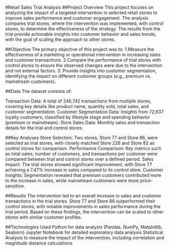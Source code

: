 #Retail Sales Trial Analysis
##Project Overview
This project focuses on analyzing the impact of a targeted intervention in selected retail stores to improve sales performance and customer engagement. The analysis compares trial stores, where the intervention was implemented, with control stores, to determine the effectiveness of the strategy. The results from the trial provide actionable insights into customer behavior and sales trends, with the goal of scaling the approach to other stores.

##Objective
The primary objective of this project was to:
1.Measure the effectiveness of a marketing or operational intervention in increasing sales and customer transactions.
2.Compare the performance of trial stores with control stores to ensure the observed changes were due to the intervention and not external factors.
3. Provide insights into customer segmentation, identifying the impact on different customer groups (e.g., premium vs. mainstream customers).

##Data
The dataset consists of:

Transaction Data: A total of 246,742 transactions from multiple stores, covering key details like product name, quantity sold, total sales, and customer segmentation.
Customer Segmentation Data: Insights from 72,637 loyalty customers, classified by lifestyle stage and spending behavior (premium or mainstream).
Store Sales Data: Monthly sales and transaction details for the trial and control stores.

##Key Analyses
Store Selection: Two stores, Store 77 and Store 86, were selected as trial stores, with closely matched Store 226 and Store 82 as control stores for comparison.
Performance Comparison: Key metrics such as total sales, number of customers, and transactions per customer were compared between trial and control stores over a defined period.
Sales Impact: The trial stores showed significant improvement, with Store 77 achieving a 7.47% increase in sales compared to its control store.
Customer Insights: Segmentation revealed that premium customers contributed more to the increase in sales, while mainstream customers were more price-sensitive.

##Results
The intervention led to an overall increase in sales and customer transactions in the trial stores.
Store 77 and Store 86 outperformed their control stores, with notable improvements in sales performance during the trial period.
Based on these findings, the intervention can be scaled to other stores with similar customer profiles.

##Technologies Used
Python for data analysis (Pandas, NumPy, Matplotlib, Seaborn)
Jupyter Notebook for detailed exploratory data analysis
Statistical Analysis to measure the impact of the intervention, including correlation and magnitude distance calculations
